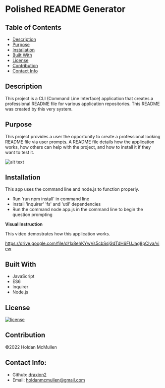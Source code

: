 # Polished README Generator

## Table of Contents 
- [Description](#description)
- [Purpose](#purpose)
- [Installation](#installation)
- [Built With](#built-with)
- [License](#license)
- [Contribution](#contribution)
- [Contact Info](#contact-info)

## Description

This project is a CLI (Command Line Interface) application that creates a professional README file for various application repositories. This README was created by this very system.

## Purpose

This project provides a user the opportunity to create a professional looking README file via user prompts. A README file details how the application works, how others can help with the project, and how to install it if they want to test it.

![alt text](https://i.gyazo.com/da1de4607b2a39cfc2d449121f921f14.png)

## Installation

This app uses the command line and node.js to function properly.

* Run 'run npm install' in command line
* Install 'inquirer' 'fs' and 'util' dependencies
* Run the command node app.js in the command line to begin the question prompting

__Visual Instruction__

This video demostrates how this application works.

https://drive.google.com/file/d/1x8ehKYwVs5cbSsjGdTdH6FUJag8pCIva/view

## Built With

* JavaScript
* ES6
* Inquirer
* Node.js

## License

[![license](https://img.shields.io/badge/license-MIT-blue)](https:/shields.io)

## Contribution

©️2022 Holdan McMullen

## Contact Info:
  
- Github: [draxion2](https://github.com/draxion2)
- Email: holdanmcmullen@gmail.com